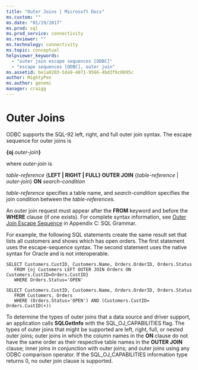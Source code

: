 ```yaml
---
title: "Outer Joins | Microsoft Docs"
ms.custom: ""
ms.date: "01/19/2017"
ms.prod: sql
ms.prod_service: connectivity
ms.reviewer: ""
ms.technology: connectivity
ms.topic: conceptual
helpviewer_keywords: 
  - "outer join escape sequences [ODBC]"
  - "escape sequences [ODBC], outer join"
ms.assetid: be1a0203-5da9-4871-9566-4bd3fbc0895c
author: MightyPen
ms.author: genemi
manager: craigg
---
```

# Outer Joins
ODBC supports the SQL-92 left, right, and full outer join syntax. The escape sequence for outer joins is  
  
 **{oj** _outer-join_**}**  
  
 where *outer-join* is  
  
 *table-reference* {**LEFT &#124; RIGHT &#124; FULL} OUTER JOIN** {*table-reference* &#124; *outer-join*} **ON** _search-condition_  
  
 *table-reference* specifies a table name, and *search-condition* specifies the join condition between the *table-references*.  
  
 An outer join request must appear after the **FROM** keyword and before the **WHERE** clause (if one exists). For complete syntax information, see [Outer Join Escape Sequence](../../../odbc/reference/appendixes/outer-join-escape-sequence.md) in Appendix C: SQL Grammar.  
  
 For example, the following SQL statements create the same result set that lists all customers and shows which has open orders. The first statement uses the escape-sequence syntax. The second statement uses the native syntax for Oracle and is not interoperable.  
  
```  
SELECT Customers.CustID, Customers.Name, Orders.OrderID, Orders.Status  
   FROM {oj Customers LEFT OUTER JOIN Orders ON Customers.CustID=Orders.CustID}  
   WHERE Orders.Status='OPEN'  
  
SELECT Customers.CustID, Customers.Name, Orders.OrderID, Orders.Status  
   FROM Customers, Orders  
   WHERE (Orders.Status='OPEN') AND (Customers.CustID= Orders.CustID(+))  
```  
  
 To determine the types of outer joins that a data source and driver support, an application calls **SQLGetInfo** with the SQL_OJ_CAPABILITIES flag. The types of outer joins that might be supported are left, right, full, or nested outer joins; outer joins in which the column names in the **ON** clause do not have the same order as their respective table names in the **OUTER JOIN** clause; inner joins in conjunction with outer joins; and outer joins using any ODBC comparison operator. If the SQL_OJ_CAPABILITIES information type returns 0, no outer join clause is supported.
